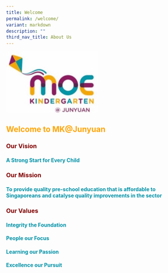 ```yaml
---
title: Welcome
permalink: /welcome/
variant: markdown
description: ""
third_nav_title: About Us
---
```

<img style="width: 50%" height="50%" width="50%" alt="" src="/images/MK_logo.jpg">

## <b><font color="orange">Welcome to MK@Junyuan</font></b>

### <b><font color="maroon">Our Vision<font></font></font></b><font color="maroon"><font>
####  <b><font color="#0091A6">A Strong Start for Every Child</font></b>

### <b><font color="maroon">Our Mission<font></font></font></b><font color="maroon"><font>
####  <b><font color="#0091A6">To provide quality pre-school education that is affordable to Singaporeans and catalyse quality improvements in the sector</font></b>

### <b><font color="maroon">Our Values<font></font></font></b><font color="maroon"><font>
####  <b><font color="#0091A6">Integrity the Foundation <br>
####  <b><font color="#0091A6">People our Focus <br>
####  <b><font color="#0091A6">Learning our Passion<br>
####  <b><font color="#0091A6">Excellence our Pursuit</font></b></font></b></font></b></font></b></font></font></font></font></font></font>